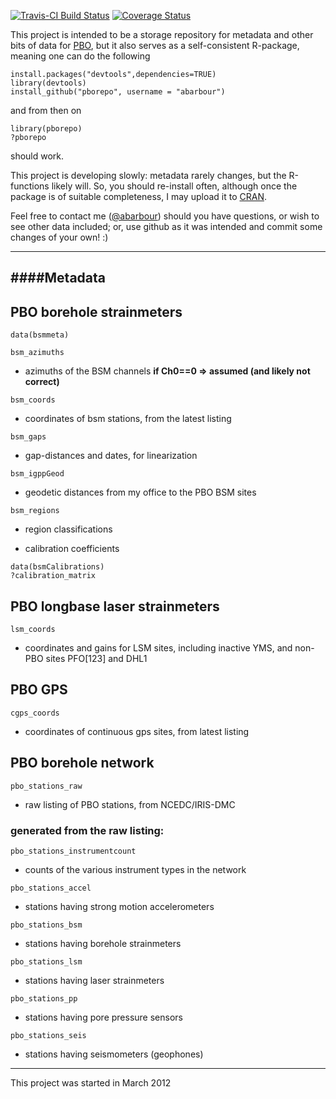 [![Travis-CI Build Status](https://travis-ci.org/abarbour/pborepo.svg?branch=master)](https://travis-ci.org/abarbour/pborepo)
[![Coverage Status](https://img.shields.io/codecov/c/github/abarbour/pborepo/master.svg)](https://codecov.io/github/abarbour/pborepo?branch=master)

This project is intended to be a storage repository for metadata and other bits of
data for [PBO](http://pbo.unavco.org/), but it also
serves as a self-consistent R-package, meaning
one can do the following
~~~~~{.R}
install.packages("devtools",dependencies=TRUE)
library(devtools)
install_github("pborepo", username = "abarbour")
~~~~~
and from then on
~~~~~{.R}
library(pborepo)
?pborepo
~~~~~
should work.

This project is developing slowly: metadata rarely changes, but the R-functions
likely will.
So,
you should re-install often, although once the package is of suitable
completeness, I may upload it to [CRAN](http://cran.r-project.org/).

Feel free to contact me (<a href="https://github.com/abarbour" class="user-mention">@abarbour</a>) 
should you have questions, or wish to see other data included; or, use github as it was
intended and commit some changes of your own! :)

----
####Metadata
----

PBO borehole strainmeters
-------------------------

~~~~~{.R}
data(bsmmeta)
~~~~~

`bsm_azimuths`
* azimuths of the BSM channels **if Ch0==0 => assumed (and likely not correct)**

`bsm_coords`
* coordinates of bsm stations, from the latest listing

`bsm_gaps`
* gap-distances and dates, for linearization

`bsm_igppGeod`
* geodetic distances from my office to the PBO BSM sites

`bsm_regions`
* region classifications

* calibration coefficients
~~~~~{.R}
data(bsmCalibrations)
?calibration_matrix
~~~~~

PBO longbase laser strainmeters
-------------------------------

`lsm_coords`
* coordinates and gains for LSM sites, including inactive
YMS, and non-PBO sites PFO[123] and DHL1

PBO GPS
-------

`cgps_coords`
* coordinates of continuous gps sites, from latest listing

PBO borehole network
--------------------

`pbo_stations_raw`
* raw listing of PBO stations, from NCEDC/IRIS-DMC

### generated from the raw listing:

`pbo_stations_instrumentcount`
* counts of the various instrument types in the network

`pbo_stations_accel`
* stations having strong motion accelerometers

`pbo_stations_bsm`
* stations having borehole strainmeters

`pbo_stations_lsm`
* stations having laser strainmeters

`pbo_stations_pp`
* stations having pore pressure sensors

`pbo_stations_seis`
* stations having seismometers (geophones)

---

This project was started in March 2012


